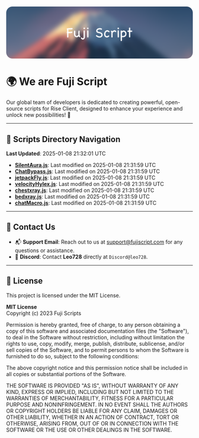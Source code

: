 ![Banner](.github/b.webp)

# 🌍 **We are Fuji Script**

Our global team of developers is dedicated to creating powerful, open-source scripts for Rise Client, designed to enhance your experience and unlock new possibilities! 🌟

---
<!-- SCRIPTS_NAVIGATION_START -->
## 📂 **Scripts Directory Navigation**

**Last Updated**: 2025-01-08 21:32:01 UTC

- **[SilentAura.js](scripts/SilentAura.js)**: Last modified on 2025-01-08 21:31:59 UTC
- **[ChatBypass.js](scripts/ChatBypass.js)**: Last modified on 2025-01-08 21:31:59 UTC
- **[jetpackFly.js](scripts/jetpackFly.js)**: Last modified on 2025-01-08 21:31:59 UTC
- **[velocityHylex.js](scripts/velocityHylex.js)**: Last modified on 2025-01-08 21:31:59 UTC
- **[chestxray.js](scripts/chestxray.js)**: Last modified on 2025-01-08 21:31:59 UTC
- **[bedxray.js](scripts/bedxray.js)**: Last modified on 2025-01-08 21:31:59 UTC
- **[chatMacro.js](scripts/chatMacro.js)**: Last modified on 2025-01-08 21:31:59 UTC

<!-- SCRIPTS_NAVIGATION_END -->

---

## 💬 **Contact Us**  
- 📬 **Support Email**: Reach out to us at [support@fujiscript.com](mailto:support@fujiscript.com) for any questions or assistance.  
- 💬 **Discord**: Contact **Leo728** directly at `Discord@leo728`.

---

## 📜 **License**

This project is licensed under the MIT License.  

**MIT License**  
Copyright (c) 2023 Fuji Scripts  

Permission is hereby granted, free of charge, to any person obtaining a copy of this software and associated documentation files (the "Software"), to deal in the Software without restriction, including without limitation the rights to use, copy, modify, merge, publish, distribute, sublicense, and/or sell copies of the Software, and to permit persons to whom the Software is furnished to do so, subject to the following conditions:  

The above copyright notice and this permission notice shall be included in all copies or substantial portions of the Software.  

THE SOFTWARE IS PROVIDED "AS IS", WITHOUT WARRANTY OF ANY KIND, EXPRESS OR IMPLIED, INCLUDING BUT NOT LIMITED TO THE WARRANTIES OF MERCHANTABILITY, FITNESS FOR A PARTICULAR PURPOSE AND NONINFRINGEMENT. IN NO EVENT SHALL THE AUTHORS OR COPYRIGHT HOLDERS BE LIABLE FOR ANY CLAIM, DAMAGES OR OTHER LIABILITY, WHETHER IN AN ACTION OF CONTRACT, TORT OR OTHERWISE, ARISING FROM, OUT OF OR IN CONNECTION WITH THE SOFTWARE OR THE USE OR OTHER DEALINGS IN THE SOFTWARE.  
